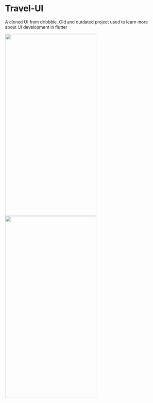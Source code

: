 # Travel-UI
A cloned UI from dribbble. Old and outdated project used to learn more about UI development in flutter

<!--![Screenshot_1711970427](https://github.com/LavenderBridge/Travel-UI/assets/71207110/e4f30898-a912-44d4-a7aa-1c8d97e750a8)-->
<img src="https://github.com/LavenderBridge/Travel-UI/assets/71207110/3d70b548-1a1c-4175-bc47-1b4c9a432dec" width="300" height="600"/> <img src="https://github.com/LavenderBridge/Travel-UI/assets/71207110/e4f30898-a912-44d4-a7aa-1c8d97e750a8" width="300" height="600"/>

